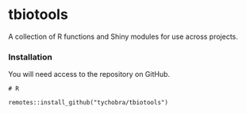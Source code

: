 # tbiotools

A collection of R functions and Shiny modules for use across projects.

### Installation

You will need access to the repository on GitHub.

```
# R

remotes::install_github("tychobra/tbiotools")
```

